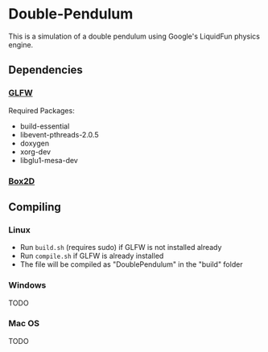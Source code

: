 # Double-Pendulum
This is a simulation of a double pendulum using Google's LiquidFun physics engine.

## Dependencies

### [GLFW](https://www.glfw.org/)
Required Packages:
* build-essential
* libevent-pthreads-2.0.5
* doxygen
* xorg-dev
* libglu1-mesa-dev

### [Box2D](https://github.com/erincatto/box2d)

## Compiling

### Linux
* Run `build.sh` (requires sudo) if GLFW is not installed already
* Run `compile.sh` if GLFW is already installed
* The file will be compiled as "DoublePendulum" in the "build" folder

### Windows
TODO

### Mac OS
TODO
